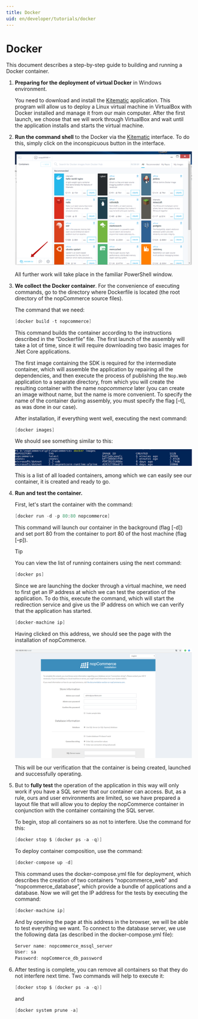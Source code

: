 ```yaml
---
title: Docker
uid: en/developer/tutorials/docker
---
```


# Docker

This document describes a step-by-step guide to building and running a Docker container.

1. **Preparing for the deployment of virtual Docker** in Windows environment.

    You need to download and install the [Kitematic](https://kitematic.com/) application. This program will allow us to deploy a Linux virtual machine in VirtualBox with Docker installed and manage it from our main computer. After the first launch, we choose that we will work through VirtualBox and wait until the application installs and starts the virtual machine.

1. **Run the command shell** to the Docker via the [Kitematic](https://kitematic.com/)  interface. To do this, simply click on the inconspicuous button in the interface.

    ![docker_1](_static/docker/docker_1.png)

    All further work will take place in the familiar PowerShell window.

1. **We collect the Docker container**. For the convenience of executing commands, go to the directory where Dockerfile is located (the root directory of the nopCommerce source files).

    The command that we need:

    ```csharp
    [docker build -t nopcommerce]
    ```

    This command builds the container according to the instructions described in the “Dockerfile” file. The first launch of the assembly will take a lot of time, since it will require downloading two basic images for .Net Core applications.

    The first image containing the SDK is required for the intermediate container, which will assemble the application by repairing all the dependencies, and then execute the process of publishing the `Nop.Web` application to a separate directory, from which you will create the resulting container with the name *nopcommerce* later (you can create an image without name, but the name is more convenient. To specify the name of the container during assembly, you must specify the flag [–t], as was done in our case).

    After installation, if everything went well, executing the next command:

    ```csharp
    [docker images]
    ```

    We should see something similar to this:

    ![docker_2](_static/docker/docker_2.png)

    This is a list of all loaded containers, among which we can easily see our container, it is created and ready to go.

1. **Run and test the container.**

    First, let's start the container with the command:

    ```csharp
    [docker run -d -p 80:80 nopcommerce]
    ```

    This command will launch our container in the background (flag [-d]) and set port 80 from the container to port 80 of the host machine (flag [–p]).

    > [!TIP]
    > 
    > You can view the list of running containers using the next command:
    > 
    > ```csharp
    > [docker ps]
    > ```

    Since we are launching the docker through a virtual machine, we need to first get an IP address at which we can test the operation of the application. To do this, execute the command, which will start the redirection service and give us the IP address on which we can verify that the application has started.

    ```csharp
    [docker-machine ip]
    ```

    Having clicked on this address, we should see the page with the installation of nopCommerce.

    ![docker_3](_static/docker/docker_3.png)

    This will be our verification that the container is being created, launched and successfully operating.

1. But to **fully test** the operation of the application in this way will only work if you have a SQL server that our container can access. But, as a rule, ours and user environments are limited, so we have prepared a layout file that will allow you to deploy the nopCommerce container in conjunction with the container containing the SQL server.

    To begin, stop all containers so as not to interfere. Use the command for this:

    ```csharp
    [docker stop $ (docker ps -a -q)]
    ```

    To deploy container composition, use the command:

    ```csharp
    [docker-compose up -d]
    ```

    This command uses the docker-compose.yml file for deployment, which describes the creation of two containers “nopcommerce_web” and “nopcommerce_database”, which provide a bundle of applications and a database. Now we will get the IP address for the tests by executing the command:

    ```csharp
    [docker-machine ip]
    ```

    And by opening the page at this address in the browser, we will be able to test everything we want. To connect to the database server, we use the following data (as described in the docker-compose.yml file):

    ```csharp
    Server name: nopcommerce_mssql_server
    User: sa
    Password: nopCommerce_db_password
    ```

1. After testing is complete, you can remove all containers so that they do not interfere next time. Two commands will help to execute it:

    ```csharp
    [docker stop $ (docker ps -a -q)]
    ```

    and

    ```csharp
    [docker system prune -a]
    ```
